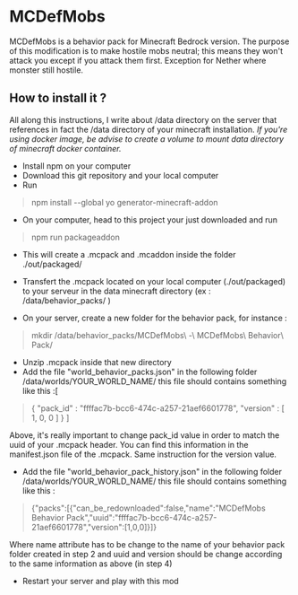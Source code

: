 # MCDefMobs

MCDefMobs is a behavior pack for Minecraft Bedrock version.
The purpose of this modification is to make hostile mobs neutral; this means they won't attack you except if you attack them first.
Exception for Nether where monster still hostile.

## How to install it ?

All along this instructions, I write about /data directory on the server that references in fact the /data directory of your minecraft installation.
_If you're using docker image, be advise to create a volume to mount data directory of minecraft docker container._

* Install npm on your computer
* Download this git repository and your local computer
* Run
> npm install --global yo generator-minecraft-addon

* On your computer, head to this project your just downloaded and run
> npm run packageaddon

* This will create a .mcpack and .mcaddon inside the folder ./out/packaged/

* Transfert the .mcpack located on your local computer (./out/packaged) to your serveur in the data minecraft directory (ex : /data/behavior_packs/ )
* On your server, create a new folder for the behavior pack, for instance :
> mkdir /data/behavior_packs/MCDefMobs\ -\ MCDefMobs\ Behavior\ Pack/

* Unzip .mcpack inside that new directory
* Add the file "world_behavior_packs.json" in the following folder /data/worlds/YOUR_WORLD_NAME/ this file should contains something like this :[
>{
"pack_id" : "ffffac7b-bcc6-474c-a257-21aef6601778",
"version" : [ 1, 0, 0 ]
}
]

Above, it's really important to change pack_id value in order to match the uuid of your .mcpack header. You can find this information in the manifest.json file of the .mcpack.
Same instruction for the version value.
* Add the file "world_behavior_pack_history.json" in the following folder /data/worlds/YOUR_WORLD_NAME/ this file should contains something like this :
>{"packs":[{"can_be_redownloaded":false,"name":"MCDefMobs Behavior Pack","uuid":"ffffac7b-bcc6-474c-a257-21aef6601778","version":[1,0,0]}]}

Where name attribute has to be change to the name of your behavior pack folder created in step 2 and uuid and version should be change according to the same information as above (in step 4)
* Restart your server and play with this mod
